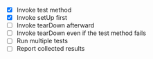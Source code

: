 * [x] Invoke test method
* [x] Invoke setUp first
* [ ] Invoke tearDown afterward
* [ ] Invoke tearDown even if the test method fails
* [ ] Run multiple tests
* [ ] Report collected results
